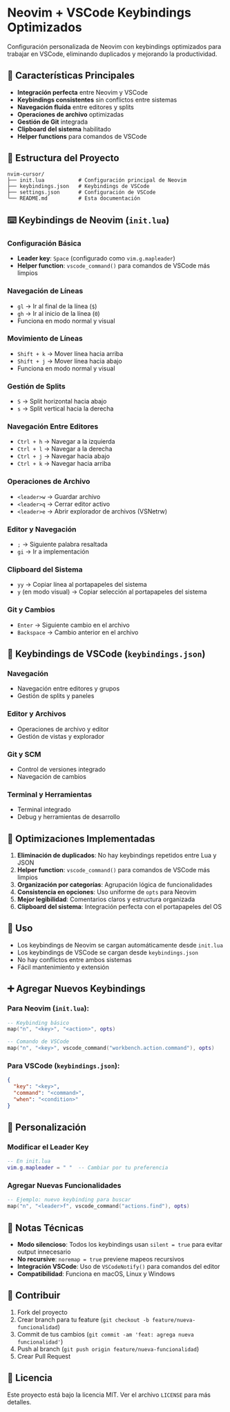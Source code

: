 # Neovim + VSCode Keybindings Optimizados

Configuración personalizada de Neovim con keybindings optimizados para trabajar en VSCode, eliminando duplicados y mejorando la productividad.

## 🚀 Características Principales

- **Integración perfecta** entre Neovim y VSCode
- **Keybindings consistentes** sin conflictos entre sistemas
- **Navegación fluida** entre editores y splits
- **Operaciones de archivo** optimizadas
- **Gestión de Git** integrada
- **Clipboard del sistema** habilitado
- **Helper functions** para comandos de VSCode

## 📁 Estructura del Proyecto

```
nvim-cursor/
├── init.lua           # Configuración principal de Neovim
├── keybindings.json   # Keybindings de VSCode
├── settings.json      # Configuración de VSCode
└── README.md          # Esta documentación
```

## ⌨️ Keybindings de Neovim (`init.lua`)

### Configuración Básica

- **Leader key**: `Space` (configurado como `vim.g.mapleader`)
- **Helper function**: `vscode_command()` para comandos de VSCode más limpios

### Navegación de Líneas

- `gl` → Ir al final de la línea (`$`)
- `gh` → Ir al inicio de la línea (`0`)
- Funciona en modo normal y visual

### Movimiento de Líneas

- `Shift + k` → Mover línea hacia arriba
- `Shift + j` → Mover línea hacia abajo
- Funciona en modo normal y visual

### Gestión de Splits

- `S` → Split horizontal hacia abajo
- `s` → Split vertical hacia la derecha

### Navegación Entre Editores

- `Ctrl + h` → Navegar a la izquierda
- `Ctrl + l` → Navegar a la derecha
- `Ctrl + j` → Navegar hacia abajo
- `Ctrl + k` → Navegar hacia arriba

### Operaciones de Archivo

- `<leader>w` → Guardar archivo
- `<leader>q` → Cerrar editor activo
- `<leader>e` → Abrir explorador de archivos (VSNetrw)

### Editor y Navegación

- `;` → Siguiente palabra resaltada
- `gi` → Ir a implementación

### Clipboard del Sistema

- `yy` → Copiar línea al portapapeles del sistema
- `y` (en modo visual) → Copiar selección al portapapeles del sistema

### Git y Cambios

- `Enter` → Siguiente cambio en el archivo
- `Backspace` → Cambio anterior en el archivo

## 🎯 Keybindings de VSCode (`keybindings.json`)

### Navegación

- Navegación entre editores y grupos
- Gestión de splits y paneles

### Editor y Archivos

- Operaciones de archivo y editor
- Gestión de vistas y explorador

### Git y SCM

- Control de versiones integrado
- Navegación de cambios

### Terminal y Herramientas

- Terminal integrado
- Debug y herramientas de desarrollo

## 🔧 Optimizaciones Implementadas

1. **Eliminación de duplicados**: No hay keybindings repetidos entre Lua y JSON
2. **Helper function**: `vscode_command()` para comandos de VSCode más limpios
3. **Organización por categorías**: Agrupación lógica de funcionalidades
4. **Consistencia en opciones**: Uso uniforme de `opts` para Neovim
5. **Mejor legibilidad**: Comentarios claros y estructura organizada
6. **Clipboard del sistema**: Integración perfecta con el portapapeles del OS

## 🚦 Uso

- Los keybindings de Neovim se cargan automáticamente desde `init.lua`
- Los keybindings de VSCode se cargan desde `keybindings.json`
- No hay conflictos entre ambos sistemas
- Fácil mantenimiento y extensión

## ➕ Agregar Nuevos Keybindings

### Para Neovim (`init.lua`):

```lua
-- Keybinding básico
map("n", "<key>", "<action>", opts)

-- Comando de VSCode
map("n", "<key>", vscode_command("workbench.action.command"), opts)
```

### Para VSCode (`keybindings.json`):

```json
{
  "key": "<key>",
  "command": "<command>",
  "when": "<condition>"
}
```

## 🎨 Personalización

### Modificar el Leader Key

```lua
-- En init.lua
vim.g.mapleader = " "  -- Cambiar por tu preferencia
```

### Agregar Nuevas Funcionalidades

```lua
-- Ejemplo: nuevo keybinding para buscar
map("n", "<leader>f", vscode_command("actions.find"), opts)
```

## 📝 Notas Técnicas

- **Modo silencioso**: Todos los keybindings usan `silent = true` para evitar output innecesario
- **No recursive**: `noremap = true` previene mapeos recursivos
- **Integración VSCode**: Uso de `VSCodeNotify()` para comandos del editor
- **Compatibilidad**: Funciona en macOS, Linux y Windows

## 🤝 Contribuir

1. Fork del proyecto
2. Crear branch para tu feature (`git checkout -b feature/nueva-funcionalidad`)
3. Commit de tus cambios (`git commit -am 'feat: agrega nueva funcionalidad'`)
4. Push al branch (`git push origin feature/nueva-funcionalidad`)
5. Crear Pull Request

## 📄 Licencia

Este proyecto está bajo la licencia MIT. Ver el archivo `LICENSE` para más detalles.
